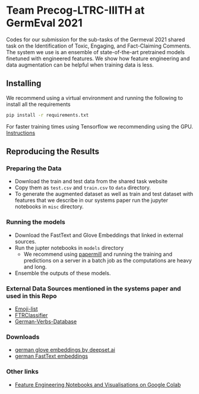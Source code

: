 # Team Precog-LTRC-IIITH at GermEval 2021

Codes for our submission for the sub-tasks of the Germeval 2021 shared task on the Identification of Toxic, Engaging, and Fact-Claiming Comments.
The system we use is an ensemble of state-of-the-art pretrained models finetuned with engineered features. We show how feature engineering and data augmentation can be helpful when training data is less.

## Installing

We recommend using a virtual environment and running the following to install all the requirements

```bash
pip install -r requirements.txt
```

For faster training times using Tensorflow we recommending using the GPU. [Instructions](https://www.tensorflow.org/install/gpu)

## Reproducing the Results

### Preparing the Data

- Download the train and test data from the shared task website
- Copy them as `test.csv` and `train.csv` to `data` directory.
- To generate the augmented dataset as well as train and test dataset with features that we describe in our systems paper run the jupyter notebooks in `misc` directory.

### Running the models

- Download the FastText and Glove Embeddings that linked in external sources.
- Run the jupter notebooks in `models` directory
  - We recommend using [papermill](https://papermill.readthedocs.io/en/latest/) and running the training and predictions on a server in a batch job as the computations are heavy and long.
- Ensemble the outputs of these models.

### External Data Sources mentioned in the systems paper and used in this Repo

- [Emoji-list](https://bit.ly/3wtom8E)
- [FTRClassifier](https://bit.ly/3xER8Vk)
- [German-Verbs-Database](https://bit.ly/3i1BDzZ)

### Downloads

- [german glove embeddings by deepset.ai](https://bit.ly/3xwE58a)
- [german FastText embeddings](https://dl.fbaipublicfiles.com/fasttext/vectors-crawl/cc.de.300.vec.gz)

### Other links

- [Feature Engineering Notebooks and Visualisations on Google Colab](https://drive.google.com/drive/folders/1wG45ihqArFk81PHMBcbB-rirJH1zkwMz?usp=sharing)
